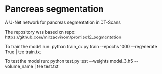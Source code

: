 # Pancreas segmentation
A U-Net network for pancreas segmentation in CT-Scans.


The repository was based on repo: https://github.com/mirzaevinom/promise12_segmentation 


To train the model run:
python train_cv.py train --epochs 1000 --regenerate True | tee train.txt 

To test the model run: 
python test.py test --weights model_3.h5 --volume_name | tee test.txt 

